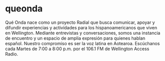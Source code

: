 # queonda

Qué Onda nace como un proyecto Radial que busca comunicar, apoyar y difundir experiencias y actividades para los hispanoamericanos que viven en Wellington. 
Mediante entrevistas y conversaciones, somos una instancia de encuentro y un espacio de amplia expresión para quienes hablan español. Nuestro compromiso es ser la voz latina en Aotearoa.
Escúchanos cada Martes de 7:00 a 8:00 p.m. por el 106.1 FM de Wellington Access Radio. 
